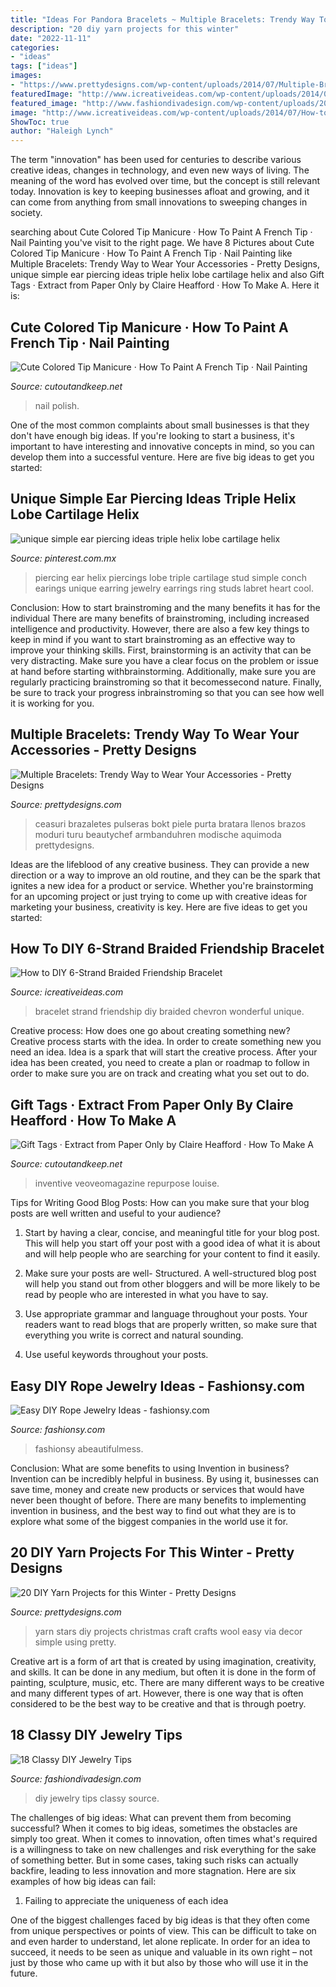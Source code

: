 ```yaml
---
title: "Ideas For Pandora Bracelets ~ Multiple Bracelets: Trendy Way To Wear Your Accessories"
description: "20 diy yarn projects for this winter"
date: "2022-11-11"
categories:
- "ideas"
tags: ["ideas"]
images:
- "https://www.prettydesigns.com/wp-content/uploads/2014/07/Multiple-Bracelets-Ideas.jpg"
featuredImage: "http://www.icreativeideas.com/wp-content/uploads/2014/07/How-to-DIY-6-Strand-Braided-Friendship-Bracelet-5.jpg"
featured_image: "http://www.fashiondivadesign.com/wp-content/uploads/2013/10/29-Great-DIY-Useful-Ideas-1-620x1040.jpg"
image: "http://www.icreativeideas.com/wp-content/uploads/2014/07/How-to-DIY-6-Strand-Braided-Friendship-Bracelet-5.jpg"
ShowToc: true
author: "Haleigh Lynch"
---
```



The term "innovation" has been used for centuries to describe various creative ideas, changes in technology, and even new ways of living. The meaning of the word has evolved over time, but the concept is still relevant today. Innovation is key to keeping businesses afloat and growing, and it can come from anything from small innovations to sweeping changes in society.

	

		
searching about Cute Colored Tip Manicure · How To Paint A French Tip · Nail Painting you've visit to the right page. We have 8 Pictures about Cute Colored Tip Manicure · How To Paint A French Tip · Nail Painting like Multiple Bracelets: Trendy Way to Wear Your Accessories - Pretty Designs, unique simple ear piercing ideas triple helix lobe cartilage helix and also Gift Tags · Extract from Paper Only by Claire Heafford · How To Make A. Here it is:
		
    
## Cute Colored Tip Manicure · How To Paint A French Tip · Nail Painting

<img loading=lazy src="https://images.coplusk.net/project_images/134624/image/263.jpg" onerror="this.onerror=null;this.src='https://tse3.mm.bing.net/th?id=OIP.gO_xUxeJV0_5RkCHC5TncQHaJ4&amp;pid=15.1';" alt="Cute Colored Tip Manicure · How To Paint A French Tip · Nail Painting">

_Source: cutoutandkeep.net_

>nail polish. 

	

One of the most common complaints about small businesses is that they don't have enough big ideas. If you're looking to start a business, it's important to have interesting and innovative concepts in mind, so you can develop them into a successful venture. Here are five big ideas to get you started: 

    
## Unique Simple Ear Piercing Ideas Triple Helix Lobe Cartilage Helix

<img loading=lazy src="https://i.pinimg.com/736x/db/7f/ef/db7fef3ccfcc26c4d007a51f22789f5e.jpg" onerror="this.onerror=null;this.src='https://tse3.mm.bing.net/th?id=OIP.vSX11o9-YKdRxt4MgYrd0AHaMy&amp;pid=15.1';" alt="unique simple ear piercing ideas triple helix lobe cartilage helix">

_Source: pinterest.com.mx_

>piercing ear helix piercings lobe triple cartilage stud simple conch earings unique earring jewelry earrings ring studs labret heart cool. 

	

Conclusion: How to start brainstroming and the many benefits it has for the individual
There are many benefits of brainstroming, including increased intelligence and productivity. However, there are also a few key things to keep in mind if you want to start brainstroming as an effective way to improve your thinking skills. First, brainstorming is an activity that can be very distracting. Make sure you have a clear focus on the problem or issue at hand before starting withbrainstorming. Additionally, make sure you are regularly practicing brainstroming so that it becomessecond nature. Finally, be sure to track your progress inbrainstroming so that you can see how well it is working for you.

    
## Multiple Bracelets: Trendy Way To Wear Your Accessories - Pretty Designs

<img loading=lazy src="https://www.prettydesigns.com/wp-content/uploads/2014/07/Multiple-Bracelets-Ideas.jpg" onerror="this.onerror=null;this.src='https://tse3.mm.bing.net/th?id=OIP.ypLizVlz6wvCEKQUtGif5gHaFk&amp;pid=15.1';" alt="Multiple Bracelets: Trendy Way to Wear Your Accessories - Pretty Designs">

_Source: prettydesigns.com_

>ceasuri brazaletes pulseras bokt piele purta bratara llenos brazos moduri turu beautychef armbanduhren modische aquimoda prettydesigns. 

	

Ideas are the lifeblood of any creative business. They can provide a new direction or a way to improve an old routine, and they can be the spark that ignites a new idea for a product or service. Whether you're brainstorming for an upcoming project or just trying to come up with creative ideas for marketing your business, creativity is key. Here are five ideas to get you started: 
    
## How To DIY 6-Strand Braided Friendship Bracelet

<img loading=lazy src="http://www.icreativeideas.com/wp-content/uploads/2014/07/How-to-DIY-6-Strand-Braided-Friendship-Bracelet-5.jpg" onerror="this.onerror=null;this.src='https://tse4.mm.bing.net/th?id=OIP.NkW7MMAuzwm_p1mYU8bDKgHaJ4&amp;pid=15.1';" alt="How to DIY 6-Strand Braided Friendship Bracelet">

_Source: icreativeideas.com_

>bracelet strand friendship diy braided chevron wonderful unique. 

	

Creative process: How does one go about creating something new?
Creative process starts with the idea. In order to create something new you need an idea. Idea is a spark that will start the creative process. After your idea has been created, you need to create a plan or roadmap to follow in order to make sure you are on track and creating what you set out to do.

    
## Gift Tags · Extract From Paper Only By Claire Heafford · How To Make A

<img loading=lazy src="https://images.coplusk.net/project_images/183256/image/full_106735_2F2015-01-12-113915-Gift%2BTags.jpg" onerror="this.onerror=null;this.src='https://tse3.mm.bing.net/th?id=OIP.BT_pgwgCKKEByn2xPCNllwHaKF&amp;pid=15.1';" alt="Gift Tags · Extract from Paper Only by Claire Heafford · How To Make A">

_Source: cutoutandkeep.net_

>inventive veoveomagazine repurpose louise. 

	

Tips for Writing Good Blog Posts: How can you make sure that your blog posts are well written and useful to your audience?
1. Start by having a clear, concise, and meaningful title for your blog post. This will help you start off your post with a good idea of what it is about and will help people who are searching for your content to find it easily.
2. Make sure your posts are well- Structured. A well-structured blog post will help you stand out from other bloggers and will be more likely to be read by people who are interested in what you have to say.

3. Use appropriate grammar and language throughout your posts. Your readers want to read blogs that are properly written, so make sure that everything you write is correct and natural sounding.

4. Use useful keywords throughout your posts.

    
## Easy DIY Rope Jewelry Ideas - Fashionsy.com

<img loading=lazy src="https://fashionsy.com/wp-content/uploads/2014/04/6a00d8358081ff69e2017eea61cee2970d-800wi.jpg" onerror="this.onerror=null;this.src='https://tse3.mm.bing.net/th?id=OIP.PQ2nIk6QM55ng7Lx0yXOfgHaLH&amp;pid=15.1';" alt="Easy DIY Rope Jewelry Ideas - fashionsy.com">

_Source: fashionsy.com_

>fashionsy abeautifulmess. 

	

Conclusion: What are some benefits to using Invention in business?
Invention can be incredibly helpful in business. By using it, businesses can save time, money and create new products or services that would have never been thought of before. There are many benefits to implementing invention in business, and the best way to find out what they are is to explore what some of the biggest companies in the world use it for.

    
## 20 DIY Yarn Projects For This Winter - Pretty Designs

<img loading=lazy src="http://www.prettydesigns.com/wp-content/uploads/2015/11/Yarn-Stars.jpg" onerror="this.onerror=null;this.src='https://tse3.mm.bing.net/th?id=OIP.j1ZofXLDzNR1WU457ijW5AHaQL&amp;pid=15.1';" alt="20 DIY Yarn Projects for this Winter - Pretty Designs">

_Source: prettydesigns.com_

>yarn stars diy projects christmas craft crafts wool easy via decor simple using pretty. 

	

Creative art is a form of art that is created by using imagination, creativity, and skills. It can be done in any medium, but often it is done in the form of painting, sculpture, music, etc. There are many different ways to be creative and many different types of art. However, there is one way that is often considered to be the best way to be creative and that is through poetry.

    
## 18 Classy DIY Jewelry Tips

<img loading=lazy src="http://www.fashiondivadesign.com/wp-content/uploads/2013/10/29-Great-DIY-Useful-Ideas-1-620x1040.jpg" onerror="this.onerror=null;this.src='https://tse2.mm.bing.net/th?id=OIP.sQpphR8zEgaa3clh2ddvwgHaMb&amp;pid=15.1';" alt="18 Classy DIY Jewelry Tips">

_Source: fashiondivadesign.com_

>diy jewelry tips classy source. 

	

The challenges of big ideas: What can prevent them from becoming successful?
When it comes to big ideas, sometimes the obstacles are simply too great. When it comes to innovation, often times what's required is a willingness to take on new challenges and risk everything for the sake of something better. But in some cases, taking such risks can actually backfire, leading to less innovation and more stagnation. Here are six examples of how big ideas can fail:
1) Failing to appreciate the uniqueness of each idea

One of the biggest challenges faced by big ideas is that they often come from unique perspectives or points of view. This can be difficult to take on and even harder to understand, let alone replicate. In order for an idea to succeed, it needs to be seen as unique and valuable in its own right – not just by those who came up with it but also by those who will use it in the future.

